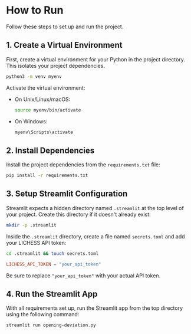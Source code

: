 # How to Run

Follow these steps to set up and run the project.

## 1. Create a Virtual Environment

First, create a virtual environment for your Python in the project directory. This isolates your project dependencies.

```bash
python3 -m venv myenv
```

Activate the virtual environment:

- On Unix/Linux/macOS:
  ```bash
  source myenv/bin/activate
  ```
- On Windows:
  ```cmd
  myenv\Scripts\activate
  ```

## 2. Install Dependencies

Install the project dependencies from the `requirements.txt` file:

```bash
pip install -r requirements.txt
```

## 3. Setup Streamlit Configuration

Streamlit expects a hidden directory named `.streamlit` at the top level of your project. Create this directory if it doesn't already exist:

```bash
mkdir -p .streamlit
```

Inside the `.streamlit` directory, create a file named `secrets.toml` and add your LICHESS API token:

```bash
cd .streamlit && touch secrets.toml 
```

```toml
LICHESS_API_TOKEN = "your_api_token"
```

Be sure to replace `"your_api_token"` with your actual API token.

## 4. Run the Streamlit App

With all requirements set up, run the Streamlit app from the top directory using the following command:

```bash
streamlit run opening-deviation.py
```